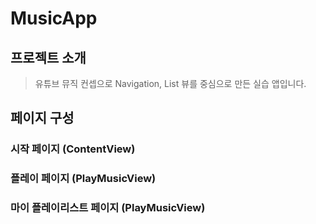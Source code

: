 # MusicApp

## 프로젝트 소개
> 유튜브 뮤직 컨셉으로 Navigation, List 뷰를 중심으로 만든 실습 앱입니다.


## 페이지 구성

### 시작 페이지 (ContentView)



### 플레이 페이지 (PlayMusicView)
### 마이 플레이리스트 페이지 (PlayMusicView)
